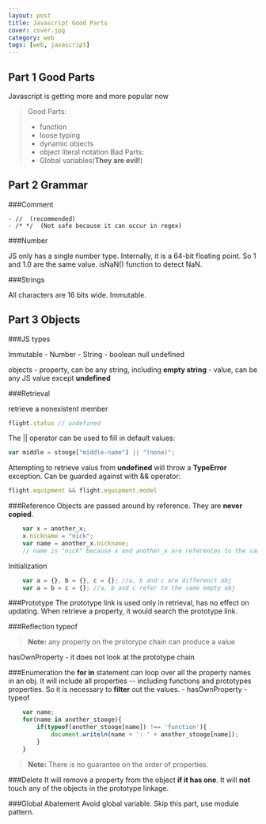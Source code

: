 ```yaml
---
layout: post
title: Javascript Good Parts
cover: cover.jpg
category: web
tags: [web, javascript]
---
```



Part 1 Good Parts
----------------------------
Javascript is getting more and more popular now

>Good Parts:
>	- function
>	- loose typing
>	- dynamic objects
>	- object literal notation
>Bad Parts:
>	- Global variables(**They are evil!**)

Part 2 Grammar
-----------------------------
###Comment
	
	- //  (recommended)
	- /* */  (Not safe because it can occur in regex)

###Number

JS only has a single number type. Internally, it is a 64-bit floating point. So 1 and 1.0 are the same value.
isNaN() function to detect NaN.

###Strings

All characters are 16 bits wide. Immutable.

Part 3 Objects
-----------------------------
###JS types

Immutable
	- Number
	- String
	- boolean
null
undefined

objects
	- property, can be any string, including **empty string**
	- value, can be any JS value except **undefined**

###Retrieval

retrieve a nonexistent member

```javascript
flight.status // undefined
```

The || operator can be used to fill in default values:

```javascript
var middle = stooge["middle-name"] || "(none)";
```

Attempting to retrieve valus from **undefined** will throw a **TypeError** exception. Can be guarded against with && operator:

```javascript
flight.equipment && flight.equipment.model
```

###Reference
Objects are passed around by reference. They are **never copied**.

```javascript
    var x = another_x;
    x.nickname = "nick";
    var name = another_x.nickname;
    // name is "nick" because x and another_x are references to the same obj
```  
Initialization

```javascript
    var a = {}, b = {}, c = {}; //a, b and c are differenct obj
	var a = b = c = {}; //a, b and c refer to the same empty obj
```

###Prototype
The prototype link is used only in retrieval, has no effect on updating.
When retrieve a property, it would search the prototype link.

###Reflection
typeof 
> **Note:**
> any property on the protorype chain can produce a value

hasOwnProperty
	- it does not look at the prototype chain

###Enumeration
the **for in** statement can loop over all the property names in an obj. It will include all properties -- including functions and prototypes properties. So it is necessary to **filter** out the values.
	- hasOwnProperty
	- typeof 

```javascript
	var name;
	for(name in another_stooge){
		if(typeof(another_stooge[name]) !== 'function'){
			document.writeln(name + ': ' + another_stooge[name]);
		}
	}
```

> **Note:**
> There is no guarantee on the order of properties.

###Delete
It will remove a property from the object **if it has one**. It will **not** touch any  of the objects in the prototype linkage.

###Global Abatement
Avoid global variable. Skip this part, use module pattern.
